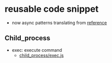 # reusable code snippet
- now async patterns translating from [reference](https://scotch.io/tutorials/javascript-promises-for-dummies)

## Child_process
- exec: execute command
  + [child_process/exec.js](child_process/exec.js)
